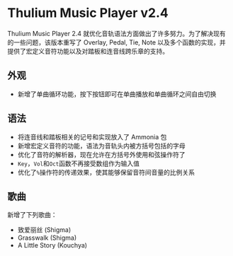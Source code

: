 # Thulium Music Player v2.4

Thulium Music Player 2.4 就优化音轨语法方面做出了许多努力。为了解决现有的一些问题，该版本重写了 Overlay, Pedal, Tie, Note 以及多个函数的实现，并提供了宏定义音符功能以及对踏板和连音线跨乐章的支持。

## 外观

- 新增了单曲循环功能，按下按钮即可在单曲播放和单曲循环之间自由切换

## 语法

- 将连音线和踏板相关的记号和实现放入了 Ammonia 包
- 新增宏定义音符的功能，语法为音轨头内被方括号包括的字母
- 优化了音符的解析器，现在允许在方括号外使用和弦操作符了
- `Key`，`Vol`和`Oct`函数不再接受数组作为输入值
- 优化了`%`操作符的传递效果，使其能够保留音符间音量的比例关系

## 歌曲

新增了下列歌曲：
- 致爱丽丝 (Shigma)
- Grasswalk (Shigma)
- A Little Story (Kouchya)


